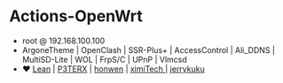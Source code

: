 # Actions-OpenWrt

- root  @  192.168.100.100
- ArgoneTheme | OpenClash | SSR-Plus+ | AccessControl | Ali_DDNS | MultiSD-Lite | WOL | FrpS/C | UPnP | Vlmcsd 
- ❤️  [Lean](https://github.com/coolsnowwolf/lede) |  [P3TERX](https://github.com/P3TERX/Actions-OpenWrt)  |  [honwen](https://github.com/honwen/luci-app-aliddns) |  [ximiTech ](https://github.com/ximiTech)  |  [jerrykuku](https://github.com/jerrykuku)
